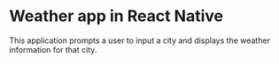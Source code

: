 # Weather app in React Native

This application prompts a user to input a city and displays the weather information for that city.
